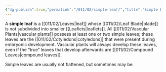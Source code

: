 ```yaml
---
{"dg-publish":true,"permalink":"/011/02/simple-leaf/","title":"Simple Leaf","tags":["BIOL412"],"created":"2024-09-26T13:45:04.129-07:00","updated":"2024-09-26T15:25:30.741-07:00"}
---
```


A **simple leaf** is a [[011/02/Leaves\|leaf]] whose [[011/02/Leaf Blade\|blade]] is not subdivided into smaller [[Leaflets\|leaflets]]. All [[011/02/Vascular Plants\|vascular plants]] possess at least one or two simple leaves; these leaves are the [[011/02/Cotyledons\|cotyledons]] that were present during embryonic development. Vascular plants will always develop these leaves, even if the “true” leaves that develop afterwards are [[011/02/Compound Leaves\|compound leaves]].

Simple leaves are usually not flattened, but sometimes may be.